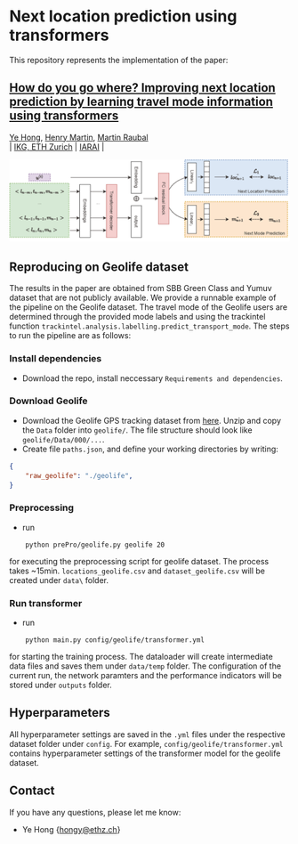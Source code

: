 # Next location prediction using transformers

This repository represents the implementation of the paper:

## [How do you go where? Improving next location prediction by learning travel mode information using transformers]()
[Ye Hong](https://scholar.google.com/citations?user=dnaRSnwAAAAJ&hl=en), [Henry Martin](https://n.ethz.ch/~martinhe/), [Martin Raubal](https://raubal.ethz.ch/)\
| [IKG, ETH Zurich](https://gis.ethz.ch/en/) | [IARAI](https://www.iarai.ac.at/) |

![flowchart](fig/main_flowchart.png?raw=True)

## Reproducing on Geolife dataset
The results in the paper are obtained from SBB Green Class and Yumuv dataset that are not publicly available. We provide a runnable example of the pipeline on the Geolife dataset. The travel mode of the Geolife users are determined through the provided mode labels and using the trackintel function `trackintel.analysis.labelling.predict_transport_mode`. The steps to run the pipeline are as follows:

### Install dependencies 
- Download the repo, install neccessary `Requirements and dependencies`.

### Download Geolife 
- Download the Geolife GPS tracking dataset from [here](https://www.microsoft.com/en-us/download/details.aspx?id=52367). Unzip and copy the `Data` folder into `geolife/`. The file structure should look like `geolife/Data/000/...`.
- Create file `paths.json`, and define your working directories by writing:

```json
{
    "raw_geolife": "./geolife",
}
```

### Preprocessing
- run 
```shell
    python prePro/geolife.py geolife 20
```
for executing the preprocessing script for geolife dataset. The process takes ~15min. `locations_geolife.csv` and `dataset_geolife.csv` will be created under `data\` folder.

### Run transformer
- run 
```shell
    python main.py config/geolife/transformer.yml
```
for starting the training process. The dataloader will create intermediate data files and saves them under `data/temp` folder. The configuration of the current run, the network paramters and the performance indicators will be stored under `outputs` folder.

## Hyperparameters
All hyperparameter settings are saved in the `.yml` files under the respective dataset folder under `config`. For example, `config/geolife/transformer.yml` contains hyperparameter settings of the transformer model for the geolife dataset. 

## Contact
If you have any questions, please let me know: 
- Ye Hong {hongy@ethz.ch}
